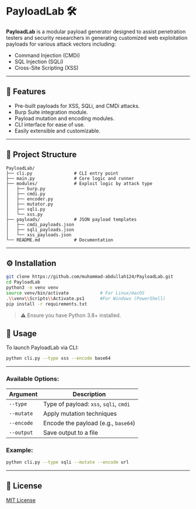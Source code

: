 # PayloadLab 🛠️

**PayloadLab** is a modular payload generator designed to assist penetration testers and security researchers in generating customized web exploitation payloads for various attack vectors including:

- Command Injection (CMDi)
- SQL Injection (SQLi)
- Cross-Site Scripting (XSS)

---

## 🔧 Features

- Pre-built payloads for XSS, SQLi, and CMDi attacks.
- Burp Suite integration module.
- Payload mutation and encoding modules.
- CLI interface for ease of use.
- Easily extensible and customizable.

---

## 📁 Project Structure

```
PayloadLab/
├── cli.py                # CLI entry point
├── main.py               # Core logic and runner
├── modules/              # Exploit logic by attack type
│   ├── burp.py
│   ├── cmdi.py
│   ├── encoder.py
│   ├── mutator.py
│   ├── sqli.py
│   └── xss.py
├── payloads/             # JSON payload templates
│   ├── cmdi_payloads.json
│   ├── sqli_payloads.json
│   └── xss_payloads.json
└── README.md             # Documentation
```

---

## ⚙️ Installation

```bash
git clone https://github.com/muhammad-abdullah124/PayloadLab.git
cd PayloadLab
python3 -m venv venv
source venv/bin/activate            # For Linux/macOS
.\\venv\\Scripts\\Activate.ps1      #For Windows (PowerShell)
pip install -r requirements.txt
```

> ⚠️ Ensure you have Python 3.8+ installed.

## 🚀 Usage

To launch PayloadLab via CLI:

```bash
python cli.py --type xss --encode base64
```

---

### Available Options:

| Argument      | Description                           |
|---------------|---------------------------------------|
| `--type`      | Type of payload: `xss`, `sqli`, `cmdi`|
| `--mutate`    | Apply mutation techniques             |
| `--encode`    | Encode the payload (e.g., `base64`)   |
| `--output`    | Save output to a file                 |

### Example:

```bash
python cli.py --type sqli --mutate --encode url
```

---

## 📄 License

[MIT License](LICENSE)
